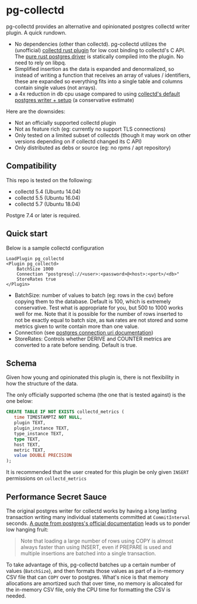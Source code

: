 # pg-collectd

pg-collectd provides an alternative and opinionated postgres collectd writer
plugin. A quick rundown.

- No dependencies (other than collectd). pg-collectd utilizes the (unofficial) [collectd rust plugin](https://github.com/nickbabcock/collectd-rust-plugin) for low cost binding to collectd's C API. The [pure rust postgres
  driver](https://github.com/sfackler/rust-postgres) is statically compiled
  into the plugin. No need to rely on libpq.
- Simplified insertion as the data is expanded and denormalized, so instead of
  writing a function that receives an array of values / identifiers, these are
  expanded so everything fits into a single table and columns contain single
  values (not arrays).
- a 4x reduction in db cpu usage compared to using [collectd's default postgres writer + setup](https://github.com/collectd/collectd/blob/92c3b2ed5f8e49737e29b11244585960a3478494/contrib/postgresql/collectd_insert.sql) (a conservative estimate)

Here are the downsides:

- Not an officially supported collectd plugin
- Not as feature rich (eg: currently no support TLS connections)
- Only tested on a limited subset of collectds (though it may work on other
  versions depending on if collectd changed its C API)
- Only distributed as debs or source (eg: no rpms / apt repository)

## Compatibility

This repo is tested on the following:

- collectd 5.4 (Ubuntu 14.04)
- collectd 5.5 (Ubuntu 16.04)
- collectd 5.7 (Ubuntu 18.04)

Postgre 7.4 or later is required.

## Quick start

Below is a sample collectd configuration

```
LoadPlugin pg_collectd
<Plugin pg_collectd>
    BatchSize 1000
    Connection "postgresql://<user>:<password>@<host>:<port>/<db>"
    StoreRates true
</Plugin>
```

- BatchSize: number of values to batch (eg: rows in the csv) before copying them to the database. Default is 100, which is extremely conservative. Test what is appropriate for you, but 500 to 1000 works well for me. Note that it is possible for the number of rows inserted to not be exactly equal to batch size, as `NaN` rates are not stored and some metrics given to write contain more than one value.
- Connection (see [postgres connection uri documentation](https://www.postgresql.org/docs/10/static/libpq-connect.html#id-1.7.3.8.3.6))
- StoreRates: Controls whether DERIVE and COUNTER metrics are converted to a rate before sending. Default is true.

## Schema

Given how young and opinionated this plugin is, there is not flexibility in how the structure of the data.

The only officially supported schema (the one that is tested against) is the one below:

```sql
CREATE TABLE IF NOT EXISTS collectd_metrics (
   time TIMESTAMPTZ NOT NULL,
   plugin TEXT,
   plugin_instance TEXT,
   type_instance TEXT,
   type TEXT,
   host TEXT,
   metric TEXT,
   value DOUBLE PRECISION
);
```

It is recommended that the user created for this plugin be only given `INSERT` permissions on `collectd_metrics`

## Performance Secret Sauce

The original postgres writer for collectd works by having a long lasting
transaction writing many individual statements committed at `CommitInterval`
seconds. [A quote from postgres's official
documentation](https://www.postgresql.org/docs/9.2/static/populate.html) leads
us to ponder low hanging fruit:

> Note that loading a large number of rows using COPY is almost always faster
> than using INSERT, even if PREPARE is used and multiple insertions are
> batched into a single transaction.

To take advantage of this, pg-collectd batches up a certain number of values
(`BatchSize`), and then formats those values as part of a in-memory CSV file
that can `COPY` over to postgres. What's nice is that memory allocations are
amortized such that over time, no memory is allocated for the in-memory CSV
file, only the CPU time for formatting the CSV is needed.
